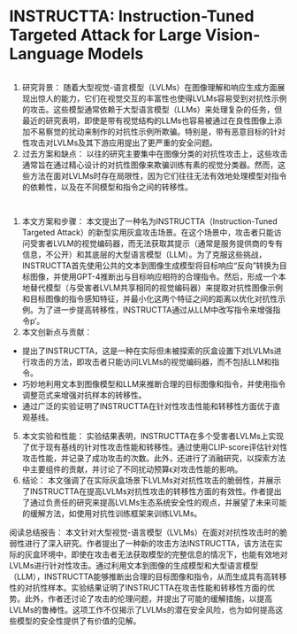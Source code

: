 # INSTRUCTTA: Instruction-Tuned Targeted Attack for Large Vision-Language Models

<figure><img src="../../.gitbook/assets/image (39).png" alt=""><figcaption></figcaption></figure>

1. 研究背景： 随着大型视觉-语言模型（LVLMs）在图像理解和响应生成方面展现出惊人的能力，它们在视觉交互的丰富性也使得LVLMs容易受到对抗性示例的攻击。这些模型通常依赖于大型语言模型（LLMs）来处理复杂的任务，但最近的研究表明，即使是带有视觉结构的LLMs也容易被通过在良性图像上添加不易察觉的扰动来制作的对抗性示例所欺骗。特别是，带有恶意目标的针对性攻击对LVLMs及其下游应用提出了更严重的安全问题。
2. 过去方案和缺点： 以往的研究主要集中在图像分类的对抗性攻击上，这些攻击通常旨在通过精心设计的对抗性图像来欺骗训练有素的视觉分类器。然而，这些方法在面对LVLMs时存在局限性，因为它们往往无法有效地处理模型对指令的依赖性，以及在不同模型和指令之间的转移性。

<figure><img src="../../.gitbook/assets/image (40).png" alt=""><figcaption></figcaption></figure>

<figure><img src="../../.gitbook/assets/image (41).png" alt=""><figcaption></figcaption></figure>

1. 本文方案和步骤： 本文提出了一种名为INSTRUCTTA（Instruction-Tuned Targeted Attack）的新型实用灰盒攻击场景。在这个场景中，攻击者只能访问受害者LVLM的视觉编码器，而无法获取其提示（通常是服务提供商的专有信息，不公开）和其底层的大型语言模型（LLM）。为了克服这些挑战，INSTRUCTTA首先使用公共的文本到图像生成模型将目标响应“反向”转换为目标图像，并使用GPT-4推断出与目标响应相符的合理指令。然后，形成一个本地替代模型（与受害者LVLM共享相同的视觉编码器）来提取对抗性图像示例和目标图像的指令感知特征，并最小化这两个特征之间的距离以优化对抗性示例。为了进一步提高转移性，INSTRUCTTA通过从LLM中改写指令来增强指令p′。
2. 本文创新点与贡献：

* 提出了INSTRUCTTA，这是一种在实际但未被探索的灰盒设置下对LVLMs进行攻击的方法，即攻击者只能访问LVLMs的视觉编码器，而不包括LLM和指令。
* 巧妙地利用文本到图像模型和LLM来推断合理的目标图像和指令，并使用指令调整范式来增强对抗样本的转移性。
* 通过广泛的实验证明了INSTRUCTTA在针对性攻击性能和转移性方面优于直观基线。

5. 本文实验和性能： 实验结果表明，INSTRUCTTA在多个受害者LVLMs上实现了优于现有基线的针对性攻击性能和转移性。通过使用CLIP-score评估针对性攻击性能，并记录了成功攻击的次数。此外，还进行了消融研究，以探索方法中主要组件的贡献，并讨论了不同扰动预算ϵ对攻击性能的影响。
6. 结论： 本文强调了在实际灰盒场景下LVLMs对对抗性攻击的脆弱性，并展示了INSTRUCTTA在提高LVLMs对抗性攻击的转移性方面的有效性。作者提出了通过负责任的研究来提高LVLMs生态系统安全性的观点，并展望了未来可能的缓解方法，如使用对抗性训练框架来训练LVLMs。

阅读总结报告： 本文针对大型视觉-语言模型（LVLMs）在面对对抗性攻击时的脆弱性进行了深入研究。作者提出了一种新的攻击方法INSTRUCTTA，该方法在实际的灰盒环境中，即使在攻击者无法获取模型的完整信息的情况下，也能有效地对LVLMs进行针对性攻击。通过利用文本到图像的生成模型和大型语言模型（LLM），INSTRUCTTA能够推断出合理的目标图像和指令，从而生成具有高转移性的对抗性样本。实验结果证明了INSTRUCTTA在攻击性能和转移性方面的优势。此外，作者还讨论了攻击的伦理问题，并提出了可能的缓解措施，以提高LVLMs的鲁棒性。这项工作不仅揭示了LVLMs的潜在安全风险，也为如何提高这些模型的安全性提供了有价值的见解。
